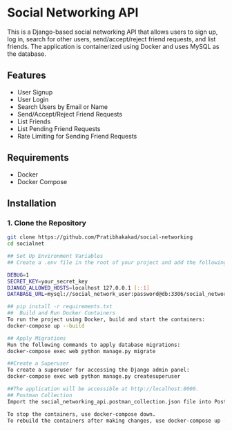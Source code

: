 # Social Networking API

This is a Django-based social networking API that allows users to sign up, log in, search for other users, send/accept/reject friend requests, and list friends. The application is containerized using Docker and uses MySQL as the database.

## Features

- User Signup
- User Login
- Search Users by Email or Name
- Send/Accept/Reject Friend Requests
- List Friends
- List Pending Friend Requests
- Rate Limiting for Sending Friend Requests

## Requirements

- Docker
- Docker Compose

## Installation

### 1. Clone the Repository

```bash
git clone https://github.com/Pratibhakakad/social-networking
cd socialnet

## Set Up Environment Variables
## Create a .env file in the root of your project and add the following environment variables:

DEBUG=1
SECRET_KEY=your_secret_key
DJANGO_ALLOWED_HOSTS=localhost 127.0.0.1 [::1]
DATABASE_URL=mysql://social_network_user:password@db:3306/social_network_db

## pip install -r requirements.txt
##  Build and Run Docker Containers
To run the project using Docker, build and start the containers:
docker-compose up --build

## Apply Migrations
Run the following commands to apply database migrations:
docker-compose exec web python manage.py migrate

##Create a Superuser
To create a superuser for accessing the Django admin panel:
docker-compose exec web python manage.py createsuperuser

##The application will be accessible at http://localhost:8000.
## Postman Collection
Import the social_networking_api.postman_collection.json file into Postman and use it to interact with the API.

To stop the containers, use docker-compose down.
To rebuild the containers after making changes, use docker-compose up --build.